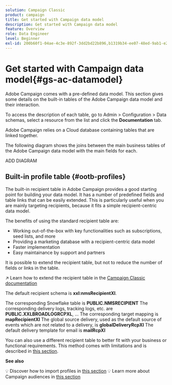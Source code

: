 ```yaml
---
solution: Campaign Classic
product: campaign
title: Get started with Campaign data model
description: Get started with Campaign data model
feature: Overview
role: Data Engineer
level: Beginner
exl-id: 200b60f1-04ae-4c3e-892f-3dd2bd22b896,b1319b34-ee07-48ed-9ab1-e2d12d3d99f8
---
```

# Get started with Campaign data model{#gs-ac-datamodel}

Adobe Campaign comes with a pre-defined data model. This section gives some details on the built-in tables of the Adobe Campaign data model and their interaction.

To access the description of each table, go to Admin > Configuration > Data schemas, select a resource from the list and click the **Documentation** tab.

Adobe Campaign relies on a Cloud database containing tables that are linked together.

The following diagram shows the joins between the main business tables of the Adobe Campaign data model with the main fields for each.

ADD DIAGRAM

## Built-in profile table {#ootb-profiles}

The built-in recipient table in Adobe Campaign provides a good starting point for building your data model. It has a number of predefined fields and table links that can be easily extended. This is particularly useful when you are mainly targeting recipients, because it fits a simple recipient-centric data model.

The benefits of using the standard recipient table are:

* Working out-of-the-box with key functionalities such as subscriptions, seed lists, and more
* Providing a marketing database with a recipient-centric data model
* Faster implementation
* Easy maintainance by support and partners

It is possible to extend the recipient table, but not to reduce the number of fields or links in the table.

:arrow_upper_right: Learn how to extend the recipient table in the [Campaign Classic documentation](https://experienceleague.adobe.com/docs/campaign-classic/using/configuring-campaign-classic/editing-schemas/examples-of-schemas-edition.html?lang=en#extending-a-table)

The default recipient schema is **xxl:nmsRecipientXl**.

The corresponding Snowflake table is **PUBLIC.NMSRECIPIENT**
The corresponding delivery logs, tracking logs, etc. are **PUBLIC.XXLBROADLOGRCPXL**, ...
The corresponding target mapping is **mapRecipientXl**
The global source delivery, used as the default source of events which are not related to a delivery, is **globalDeliveryRcpXl**
The default delivery template for email is **mailRcpXl**

You can also use a different recipient table to better fit with your business or functional requirements. This method comes with limitations and is described in [this section](custom-recipient.md).

**See also**

:bulb: Discover how to import profiles in [this section](../start/import.md)
:bulb: Learn more about Campaign audiences in [this section](../start/audiences.md)
